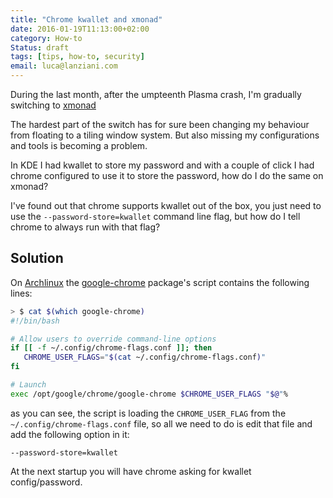 ```yaml
---
title: "Chrome kwallet and xmonad"
date: 2016-01-19T11:13:00+02:00
category: How-to
Status: draft
tags: [tips, how-to, security]
email: luca@lanziani.com
---
```


During the last month, after the umpteenth Plasma crash, I'm gradually switching to [xmonad][1]

The hardest part of the switch has for sure been changing my behaviour from floating to a tiling window system. But also missing my configurations and tools is becoming a problem.

<!--more-->

In KDE I had kwallet to store my password and with a couple of click I had chrome configured to use it to store the password, how do I do the same on xmonad?

I've found out that chrome supports kwallet out of the box, you just need to use the `--password-store=kwallet` command line flag, but how do I tell chrome to always run with that flag?

## Solution

On [Archlinux][2] the [google-chrome][3] package's script contains the following lines:

```bash
> $ cat $(which google-chrome) 
#!/bin/bash

# Allow users to override command-line options
if [[ -f ~/.config/chrome-flags.conf ]]; then
   CHROME_USER_FLAGS="$(cat ~/.config/chrome-flags.conf)"
fi

# Launch
exec /opt/google/chrome/google-chrome $CHROME_USER_FLAGS "$@"%   
```

as you can see, the script is loading the `CHROME_USER_FLAG` from the `~/.config/chrome-flags.conf` file, so all we need to do is edit that file and add the following option in it:

```
--password-store=kwallet
```

At the next startup you will have chrome asking for kwallet config/password.


[1]: http://xmonad.org/
[2]: https://www.archlinux.org/
[3]: https://aur.archlinux.org/packages/google-chrome/
